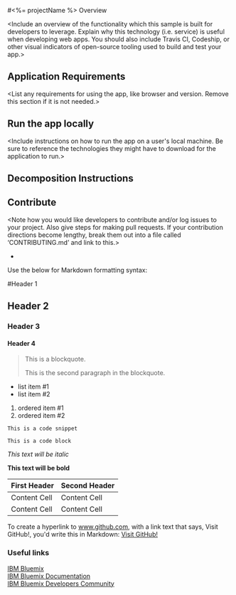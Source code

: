 #<%= projectName %> Overview

<Include an overview of the functionality which this sample is built for developers to leverage. Explain why this technology (i.e. service) is useful when developing web apps. You should also include Travis CI, Codeship, or other visual indicators of open-source tooling used to build and test your app.>

## Application Requirements
<List any requirements for using the app, like browser and version. Remove this section if it is not needed.>

## Run the app locally
<Include instructions on how to run the app on a user's local machine. Be sure to reference the technologies they might have to download for the application to run.>

## Decomposition Instructions
<Instructions on how a developer would take the sample application and extract the relevant code for reuse.>

## Contribute
<Note how you would like developers to contribute and/or log issues to your project. Also give steps for making pull requests. If your contribution directions become lengthy, break them out into a file called ‘CONTRIBUTING.md’ and link to this.>

-
Use the below for Markdown formatting syntax:

#Header 1
## Header 2
### Header 3
#### Header 4

> This is a blockquote.
> 
> This is the second paragraph in the blockquote.

* list item #1
* list item #2

1. ordered item #1
2. ordered item #2

`This is a code snippet`

```
This is a code block
```

*This text will be italic*

**This text will be bold**

First Header  | Second Header
------------- | -------------
Content Cell  | Content Cell
Content Cell  | Content Cell 

To create a hyperlink to www.github.com, with a link text that says, Visit GitHub!, you'd write this in Markdown: [Visit GitHub!](www.github.com)

### Useful links
[IBM Bluemix](https://bluemix.net/)  
[IBM  Bluemix Documentation](https://www.ng.bluemix.net/docs/)  
[IBM Bluemix Developers Community](http://developer.ibm.com/bluemix)